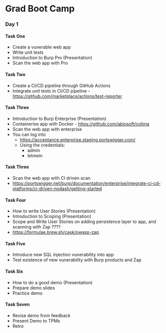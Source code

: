 # Grad Boot Camp

### Day 1

#### Task One

 - Create a vunerable web app
 - Write unit tests
 - Introduction to Burp Pro (Presentation)
 - Scan the web app with Pro

#### Task Two

 - Create a CI/CD pipeline through GitHub Actions
 - Integrate unit tests in CI/CD pipeline - https://github.com/marketplace/actions/test-reporter

#### Task Three

 - Introduction to Burp Enterprise (Presentation)
 - Containerise app with Docker - https://github.com/abiosoft/colima
 - Scan the web app with enterprise
  - You can log into
    - https://acceptance.enterprise.staging.portswigger.com/
    - Using the credentials:
      - admin
      - letmein

#### Task Three

 - Scan the web app with CI driven scan
 - https://portswigger.net/burp/documentation/enterprise/integrate-ci-cd-platforms/ci-driven-nodash/getting-started

#### Task Four

 - How to write User Stories (Presentation)
 - Introduction to Scoping (Presentation)
 - Scope and Write User Stories on adding persistence layer to app, and scanning with Zap ????
 - https://formulae.brew.sh/cask/owasp-zap

#### Task Five

 - Introduce new SQL injection vunerability into app
 - Test existence of new vunerability with Burp products and Zap

#### Task Six

 - How to do a good demo (Presentation)
 - Prepare demo slides
 - Practice demo

#### Task Seven

 - Revise demo from feedback 
 - Present Demo to TPMs
 - Retro
